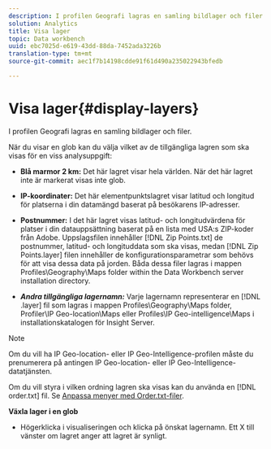 ```yaml
---
description: I profilen Geografi lagras en samling bildlager och filer.
solution: Analytics
title: Visa lager
topic: Data workbench
uuid: ebc7025d-e619-43dd-88da-7452ada3226b
translation-type: tm+mt
source-git-commit: aec1f7b14198cdde91f61d490a235022943bfedb

---
```



# Visa lager{#display-layers}

I profilen Geografi lagras en samling bildlager och filer.

När du visar en glob kan du välja vilket av de tillgängliga lagren som ska visas för en viss analysuppgift:

* **Blå marmor 2 km:** Det här lagret visar hela världen. När det här lagret inte är markerat visas inte glob.
* **IP-koordinater:** Det här elementpunktslagret visar latitud och longitud för platserna i din datamängd baserat på besökarens IP-adresser.
* **Postnummer:** I det här lagret visas latitud- och longitudvärdena för platser i din datauppsättning baserat på en lista med USA:s ZIP-koder från Adobe. Uppslagsfilen innehåller [!DNL Zip Points.txt] de postnummer, latitud- och longituddata som ska visas, medan [!DNL Zip Points.layer] filen innehåller de konfigurationsparametrar som behövs för att visa dessa data på jorden. Båda dessa filer lagras i mappen Profiles\Geography\Maps folder within the Data Workbench server installation directory.

* ***Andra tillgängliga lagernamn:*** Varje lagernamn representerar en [!DNL .layer] fil som lagras i mappen Profiles\Geography\Maps folder, Profiler\IP Geo-location\Maps eller Profiles\IP Geo-intelligence\Maps i installationskatalogen för Insight Server.

>[!NOTE]
>
>Om du vill ha IP Geo-location- eller IP Geo-Intelligence-profilen måste du prenumerera på antingen IP Geo-location- eller IP Geo-Intelligence-datatjänsten.

Om du vill styra i vilken ordning lagren ska visas kan du använda en [!DNL order.txt] fil. Se [Anpassa menyer med Order.txt-filer](../../../../home/c-get-started/c-intf-anlys-ftrs/c-ctm-menus/t-cstm-menus-ordr-files.md#task-a391800a8dd444deb3e1516d5189f999).

**Växla lager i en glob**

* Högerklicka i visualiseringen och klicka på önskat lagernamn. Ett X till vänster om lagret anger att lagret är synligt.

